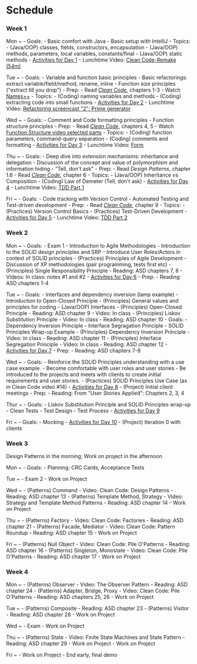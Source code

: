 # Schedule

### Week 1

Mon
  ~ - Goals:
        - Basic comfort with Java
        - Basic setup with IntelliJ
    - Topics:
    	- (Java/OOP) classes, fields, constructors, encapsulation
    	- (Java/OOP) methods, parameters, local variables, constants/final
    	- (Java/OOP) static methods
	- [Activities for Day 1](lessonPlans/lessonPlanDay01.md)
    - Lunchtime Video: [Clean Code-Remake (54m)](videos/01-clean_code.md)

Tue
  ~ - Goals:
        - Variable and function basic principles
        - Basic refactorings: extract variable/field/method, rename, inline
        - Function size principles ("extract till you drop")
	- Prep:
        - Read [*Clean Code*](https://learning.oreilly.com/library/view/clean-code/9780136083238/), chapters 1-3
		- Watch [Names++](videos/02-names.md)
	- Topics:
    	- (Coding) naming variables and methods
    	- (Coding) extracting code into small functions
    - [Activities for Day 2](lessonPlans/lessonPlanDay02.md)
    - Lunchtime Video: [Refactoring screencast "2": Prime generator](videos/04-prime_gen_screencast.md)

Wed
  ~ - Goals:
        - Comment and Code formatting principles
        - Function structure principles
	- Prep:
        - Read [*Clean Code*](https://learning.oreilly.com/library/view/clean-code/9780136083238/), chapters 4, 5
        - Watch [Function Structure video selected parts](videos/05-function_structure.md)
	- Topics:
    	- (Coding) function parameters, command-query separation
    	- (Coding) comments and formatting
    - [Activities for Day 3](lessonPlans/lessonPlanDay03.md)
    - Lunchtime Video: [Form](videos/06-form.md)

Thu
  ~ - Goals:
        - Deep dive into extension mechanisms: inheritance and delegation
        - Discussion of the concept and value of polymorphism and information hiding
        - "Tell, don't ask"
	- Prep:
        - Read *Design Patterns*, chapter 1.6
        - Read [*Clean Code*](https://learning.oreilly.com/library/view/clean-code/9780136083238/), chapter 6
	- Topics:
    	- (Java/OOP) Inheritance vs Composition
	    - (Coding) Law of Demeter (Tell, don't ask)
    - [Activities for Day 4](lessonPlans/lessonPlanDay04.md)
    - Lunchtime Video: [TDD Part 1](videos/07-tdd_part1.md)

Fri
  ~ - Goals:
        - Code tracking with Version Control
        - Automated Testing and Test-driven development
	- Prep:
        - Read [*Clean Code*](https://learning.oreilly.com/library/view/clean-code/9780136083238/), chapter 9
	- Topics:
    	- (Practices) Version Control Basics
	    - (Practices) Test-Driven Development
    - [Activities for Day 5](lessonPlans/lessonPlanDay05.md)
    - Lunchtime Video: [TDD Part 2](videos/08-tdd_part2.md)

### Week 2

Mon
  ~ - Goals:
		- Exam 1
        - Introduction to Agile Methodologies
        - Introduction to the SOLID design principles and SRP
		- Introduce User Roles/Actors in context of SOLID principles
    - (Practices) Principles of Agile Development
        - Discussion of XP methodologies (pair programming, tests first etc)
    - (Principles) Single Responsibility Principle
        - Reading: ASD chapters 7, 8
        - Videos: In class: notes #1 and #2
    - [Activities for Day 6](lessonPlans/lessonPlanDay06.md)
	- Prep:
        - Reading: ASD chapters 1-4

Tue
  ~ - Goals:
        - Interfaces and dependency inversion (lamp example)
		- Introduction to Open-Closed Principle
    - (Principles) General values and principles for coding
    - (Java/OOP) Interfaces
    - (Principles) Open-Closed Principle
        - Reading: ASD chapter 9
        - Video: In class
    - (Principles) Liskov Substitution Principle
        - Video: In class
        - Reading: ASD chapter 10
    - Goals:
        - Dependency Inversion Principle
        - Interface Segragation Principle
        - SOLID Principles Wrap-up Example
    - (Principles) Dependency Inversion Principle
        - Video: In class
        - Reading: ASD chapter 11
    - (Principles) Interface Segregation Principle
        - Video: In class
        - Reading: ASD chapter 12
    - [Activities for Day 7](lessonPlans/lessonPlanDay07.md)
	- Prep:
        - Reading: ASD chapters 7-8

Wed
  ~ - Goals:
        - Reinforce the SOLID Principles understanding with a use case example.
        - Become comfortable with user roles and user stories
        - Be introduced to the projects and meets with clients to create initial requirements and user stories.
    - (Practices) SOLID Principles Use Case (as in Clean Code video #14)
    - [Activities for Day 8](lessonPlans/lessonPlanDay08.md)
    - (Project) Initial client meetings
    - Prep:
        - Reading: From "User Stories Applied": Chapters 2, 3, 4

Thur
  ~ - Goals:
		- Liskov Substitution Principle and SOLID Principles wrap-up
	    - Clean Tests
		- Test Design
		- Test Process
    - [Activities for Day 9](lessonPlans/lessonPlanDay09.md)

Fri
  ~ - Goals:
	    - Mocking
    - [Activities for Day 10](lessonPlans/lessonPlanDay10.md)
    - (Project) Iteration 0 with clients

### Week 3

Design Patterns in the morning; Work on project in the afternoon

Mon
  ~ - Goals:
        - Planning: CRC Cards, Acceptance Tests

Tue
  ~ - Exam 2
    - Work on Project

Wed
  ~ - (Patterns) Command
        - Video: Clean Code: Design Patterns
        - Reading: ASD chapter 13
    - (Patterns) Template Method, Strategy
        - Video: Strategy and Template Method Patterns
        - Reading: ASD chapter 14
    - Work on Project

Thu
  ~ - (Patterns) Factory
        - Video: Clean Code: Factories
        - Reading: ASD chapter 21
    - (Patterns) Facade, Mediator
        - Video: Clean Code: Pattern Roundup
        - Reading: ASD chapter 15
    - Work on Project

Fri
  ~ - (Patterns) Null Object
        - Video: Clean Code: Pile O'Patterns
        - Reading: ASD chapter 16
    - (Patterns) Singleton, Monostate
        - Video: Clean Code: Pile O'Patterns
        - Reading: ASD chapter 17
    - Work on Project

### Week 4

Mon
  ~ - (Patterns) Observer
        - Video: The Observer Pattern
        - Reading: ASD chapter 24
    - (Patterns) Adapter, Bridge, Proxy
        - Video: Clean Code: Pile O'Patterns
        - Reading: ASD chapters 25, 26
    - Work on Project

Tue
  ~ - (Patterns) Composite
        - Reading: ASD chapter 23
    - (Patterns) Visitor
        - Reading: ASD chapter 28
    - Work on Project

Wed
  ~ - Exam
    - Work on Project

Thu
  ~ - (Patterns) State
        - Video: Finite State Machines and State Pattern
        - Reading: ASD chapter 29
    - Work on Project
    - Work on Project

Fri
  ~ - Work on Project
    - End early, final demo
